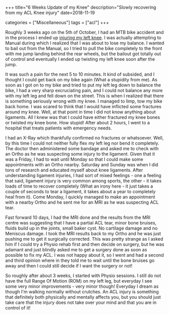 +++
title="6 Weeks Update of my Knee"
description="Slowly recovering from my ACL Knee injury"
date=2018-11-19

categories = ["Miscellaneous"]
tags = ["acl"]
+++


Roughly 3 weeks ago on the 5th of October, I had an MTB bike accident and in the process I ended up [injuring my left knee](@/post/misc/acl-knee-injury-1.md). 
I was actually attempting to Manual during which I realized that I was about to lose my balance. I wanted to bail out from the Manual, so I tried to pull 
the bike completely to the front with me jump landing behind the rear wheels, but the bailout got totally out of control and eventually I ended up 
twisting my left knee soon after the jump.

It was such a pain for the next 5 to 10 minutes. It kind of subsided, and I thought I could get back on my bike again (What a stupidity from me). As soon as
I got on to my bike and tried to put my left leg down to balance the bike, I had a very sharp excruciating pain, and I could not balance any more with my
left leg and fell down on the street. This is when I realized that there is something seriously wrong with my knee. I managed to limp, tow my bike back
home. I was scared to think that I would have inflicted some fractures around my knee. Well, at that point in time I did not know anything about
ligaments. All I knew was that I could have either fractured my knee bones or twisted my knee bone. How stupid! After about 2 hours, I went to a hospital
that treats patients with emergency needs.

I had an X-Ray which thankfully confirmed no fractures or whatsoever. Well, by this time I could not neither fully flex my left leg nor bend it completely.
The doctor then administered some bandage and asked me to check with an Ortho as he was suspecting some injury to the ligament. Given that it was a
Friday, I had to wait until Monday so that I could make some appointments with an Ortho nearby. Saturday and Sunday was when I did tons of research
and educated myself about knee ligaments. After understanding ligament injuries, I had sort of mixed feelings - one a feeling that said, ligament injury
is very common among sports, the other - it takes loads of time to recover completely (What an irony here - it just takes a couple of seconds
to tear a ligament, it takes about a year to completely heal from it). Come Monday, I quickly managed to make an appointment with a nearby Ortho
and he sent me for an MRI as he was suspecting ACL tear.

<p>Fast forward 10 days, I had the MRI done and the results from the MRI centre was suggesting that I have a partial ACL tear, minor bone bruises, fluids 
build up in the joints, small baker cyst. No cartilage damage and no Meniscus damage. I took the MRI results back to my Ortho and he was just pushing me
to get it surgically corrected. This was pretty strange as I asked him if I could try a Physio rehab first and then decide on surgery, but he was adamant 
and just blindly asked me to get a surgery done as soon as possible to fix my ACL. I was not happy about it, so I went and had a second and third opinion 
where in they told me to wait until the bone bruises go away and then I could still decide if I want the surgery or not!

So roughly after about 3 weeks, I started with Physio sessions. I still do not have the full Range Of Motion (ROM) on my left leg, but everyday I see some
very minor improvements - very minor though! Everyday I dream as though I'm walking normally without crutches. An ACL injury is something that definitely
both physically and mentally affects you, but you should just take care that the injury does not take over your mind and that you are in control of it!
